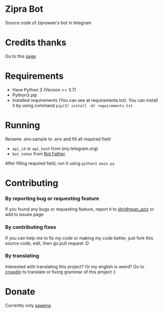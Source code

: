 # Zipra Bot
Source code of ziprawan's bot in telegram

# Credits thanks
Go to this [page](./CREDITS.md)

# Requirements
- Have Python 3 (Version >= 3.7)
- Python3 pip
- Installed requirements (You can see at requirements.txt). You can install it by using command ```pip(3) install -Ur requirements.txt```

# Running
Rename .env.sample to .env and fill all required field

- ```api_id``` or ```api_hash``` from (my.telegram.org)
- ```bot_token``` from [Bot Father](https://t.me/BotFather)

After filling required field, run it using ```python3 main.py```

# Contributing

### By reporting bug or requesting feature

If you found any bugs or requesting feature, report it to [@ridhwan_aziz](https://t.me/ridhwan_aziz) or add to issues page

### By contributing fixes

If you can help me to fix my code or making my code better, just fork this source code, edit, then go pull request :D

### By translating

Interested with translating this project? Or my english is weird? Go to [crowdin](https://crwd.in/zipra_bot) to translate or fixing grammar of this project :)

# Donate

Currently only [saweria](https://saweria.co/ridhwanaziz)